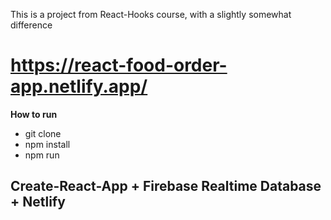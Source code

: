 This is a project from React-Hooks course, with a slightly somewhat difference

# https://react-food-order-app.netlify.app/

**How to run**

- git clone
- npm install
- npm run

## Create-React-App + Firebase Realtime Database + Netlify
